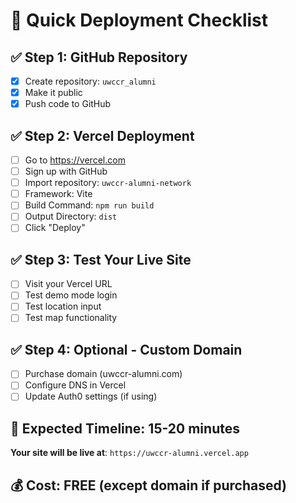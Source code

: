 # 🚀 Quick Deployment Checklist

## ✅ **Step 1: GitHub Repository**
- [x] Create repository: `uwccr_alumni`
- [x] Make it public
- [x] Push code to GitHub

## ✅ **Step 2: Vercel Deployment**
- [ ] Go to https://vercel.com
- [ ] Sign up with GitHub
- [ ] Import repository: `uwccr-alumni-network`
- [ ] Framework: Vite
- [ ] Build Command: `npm run build`
- [ ] Output Directory: `dist`
- [ ] Click "Deploy"

## ✅ **Step 3: Test Your Live Site**
- [ ] Visit your Vercel URL
- [ ] Test demo mode login
- [ ] Test location input
- [ ] Test map functionality

## ✅ **Step 4: Optional - Custom Domain**
- [ ] Purchase domain (uwccr-alumni.com)
- [ ] Configure DNS in Vercel
- [ ] Update Auth0 settings (if using)

## 🎯 **Expected Timeline: 15-20 minutes**

**Your site will be live at**: `https://uwccr-alumni.vercel.app`

## 💰 **Cost**: FREE (except domain if purchased) 